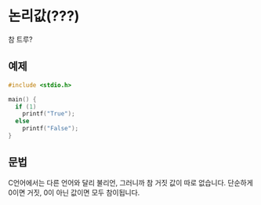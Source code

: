 논리값(???)
==============
참 트루?

예제
----------
```c
#include <stdio.h>

main() {
  if (1)
    printf("True");
  else
    printf("False");
}
```

문법
---------
C언어에서는 다른 언어와 달리 불리언, 그러니까 참 거짓 값이 따로 없습니다. 
단순하게 0이면 거짓, 0이 아닌 값이면 모두 참이됩니다.
